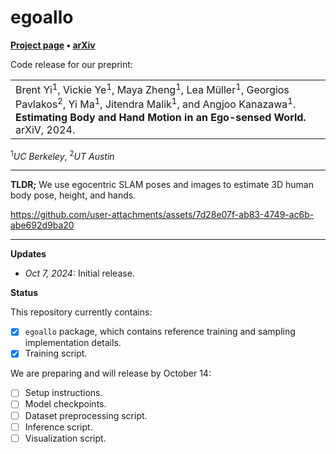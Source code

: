 # egoallo

**[Project page](https://egoallo.github.io/) &bull;
[arXiv](https://arxiv.org/abs/2410.03665)**

Code release for our preprint:

<table><tr><td>
    Brent Yi<sup>1</sup>, Vickie Ye<sup>1</sup>, Maya Zheng<sup>1</sup>, Lea M&uuml;ller<sup>1</sup>, Georgios Pavlakos<sup>2</sup>, Yi Ma<sup>1</sup>, Jitendra Malik<sup>1</sup>, and Angjoo Kanazawa<sup>1</sup>.
    <strong>Estimating Body and Hand Motion in an Ego-sensed World.</strong>
    arXiV, 2024.
</td></tr>
</table>
<sup>1</sup><em>UC Berkeley</em>, <sup>2</sup><em>UT Austin</em>

---

**TLDR;** We use egocentric SLAM poses and images to estimate 3D human body pose, height, and hands.

https://github.com/user-attachments/assets/7d28e07f-ab83-4749-ac6b-abe692d9ba20


---

**Updates**

- _Oct 7, 2024:_ Initial release.

**Status**

This repository currently contains:

- [x] `egoallo` package, which contains reference training and sampling implementation details.
- [x] Training script.

We are preparing and will release by October 14:

- [ ] Setup instructions.
- [ ] Model checkpoints.
- [ ] Dataset preprocessing script.
- [ ] Inference script.
- [ ] Visualization script.
